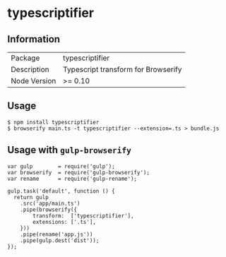 typescriptifier
========================

## Information

<table>
<tr> 
<td>Package</td><td>typescriptifier</td>
</tr>
<tr>
<td>Description</td>
<td>Typescript transform for Browserify</td>
</tr>
<tr>
<td>Node Version</td>
<td>>= 0.10</td>
</tr>
</table>

## Usage

    $ npm install typescriptifier
    $ browserify main.ts -t typescriptifier --extension=.ts > bundle.js

## Usage with `gulp-browserify`

    var gulp        = require('gulp');
    var browserify  = require('gulp-browserify');
    var rename      = require('gulp-rename');

    gulp.task('default', function () {
      return gulp
        .src('app/main.ts')
        .pipe(browserify({
            transform:  ['typescriptifier'],
            extensions: ['.ts'],
        }))
        .pipe(rename('app.js'))
        .pipe(gulp.dest('dist'));
    });
